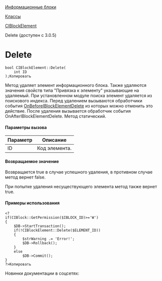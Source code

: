 [Информационные блоки](/api_help/iblock/index.php)

[Классы](/api_help/iblock/classes/index.php)

[CIBlockElement](/api_help/iblock/classes/ciblockelement/index.php)

Delete (доступен с 3.0.5)

Delete
======

```
bool CIBlockElement::Delete(
	int ID
);Копировать
```

Метод удаляет элемент информационного блока. Также удаляются значения свойств типа "Привязка к элементу" указывающие на удаляемый. При установленном модуле поиска элемент удаляется из поискового индекса. Перед удалением вызываются обработчики события [OnBeforeIBlockElementDelete](/api_help/iblock/events/onbeforeiblockelementdelete.php) из которых можно отменить это действие. После удаления вызывается обработчик события OnAfterIBlockElementDelete. Метод статический.

#### Параметры вызова

| Параметр | Описание |
| --- | --- |
| ID | Код элемента. |

#### Возвращаемое значение

Возвращается true в случае успешного удаления, в противном случае метод вернет false.
  
При попытке удаления несуществующего элемента метод также вернет true.
  


#### Примеры использования

```
<?
if(CIBlock::GetPermission($IBLOCK_ID)>='W')
{
	$DB->StartTransaction();
	if(!CIBlockElement::Delete($ELEMENT_ID))
	{
		$strWarning .= 'Error!';
		$DB->Rollback();
	}
	else
		$DB->Commit();
}
?>Копировать
```

Новинки документации в соцсетях:
